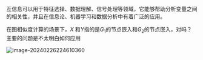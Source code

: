 互信息可以用于特征选择、数据理解、信号处理等领域，它能够帮助分析变量之间的相关性，并且在信息论、机器学习和数据分析中有着广泛的应用。



在图相似度计算的场景下，$X$ 和$Y$指的是$G_1$的节点嵌入和$G_2$的节点嵌入，对吗？ 主要的问题是不太明白如何应用

![image-20240226224610360](https://s2.loli.net/2024/02/26/tN9ID8dwXg3Eyib.png)
